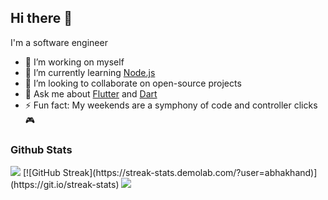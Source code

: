 ## Hi there 👋

I'm a software engineer

- 🔭 I’m working on myself
- 🌱 I’m currently learning [Node.js](https://nodejs.org/)
- 👯 I’m looking to collaborate on open-source projects
- 💬 Ask me about [Flutter](https://flutter.dev) and [Dart](https://dart.dev)
- ⚡ Fun fact: My weekends are a symphony of code and controller clicks 🎮

### Github Stats

<img src="https://github-readme-stats.vercel.app/api?username=abhakhand&&show_icons=true&theme=tokyonight&line_height=35&count_private=true">
[![GitHub Streak](https://streak-stats.demolab.com/?user=abhakhand)](https://git.io/streak-stats)
<img src="https://github-readme-stats.vercel.app/api/top-langs/?username=abhakhand&hide=css,html&theme=tokyonight&layout=compact">

